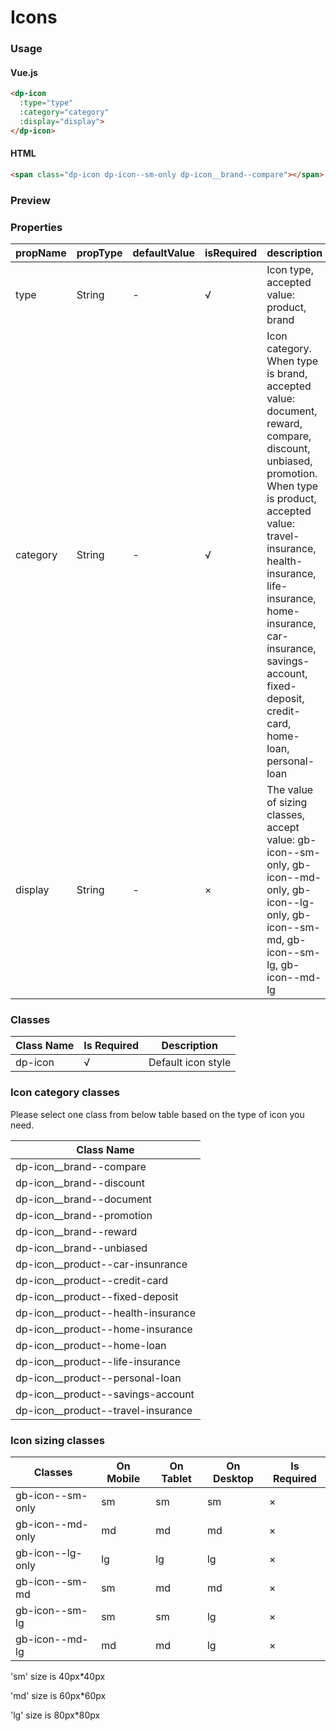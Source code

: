 # Icons

### Usage

#### Vue.js

```HTML
<dp-icon
  :type="type"
  :category="category"
  :display="display">
</dp-icon>
```

#### HTML

```HTML
<span class="dp-icon dp-icon--sm-only dp-icon__brand--compare"></span>
```

### Preview

<!-- STORY -->

### Properties

| propName  | propType   | defaultValue| isRequired | description |
|-----------|------------|------------ |------------|-------------|
| type      |  String    |    -        |   √        | Icon type, accepted value: product, brand  |
| category  |  String    |    -        |   √        | Icon category. When type is brand, accepted value: document, reward, compare, discount, unbiased, promotion. When type is product, accepted value: travel-insurance, health-insurance, life-insurance, home-insurance, car-insurance, savings-account, fixed-deposit, credit-card, home-loan, personal-loan|
| display   |  String    |    -        |   ×        | The value of sizing classes, accept value: gb-icon--sm-only, gb-icon--md-only, gb-icon--lg-only, gb-icon--sm-md, gb-icon--sm-lg, gb-icon--md-lg |

### Classes

| Class Name | Is Required | Description |
|---------- |------------| ------------ |
|  dp-icon  |      √     |  Default icon style  |

### Icon category classes

Please select one class from below table based on the type of icon you need.

| Class Name |
|---------- |
| dp-icon__brand--compare |
| dp-icon__brand--discount |
| dp-icon__brand--document |
| dp-icon__brand--promotion |
| dp-icon__brand--reward |
| dp-icon__brand--unbiased |
| dp-icon__product--car-insunrance  |
| dp-icon__product--credit-card  |
| dp-icon__product--fixed-deposit  |
| dp-icon__product--health-insurance  |
| dp-icon__product--home-insurance  |
| dp-icon__product--home-loan  |
| dp-icon__product--life-insurance  |
| dp-icon__product--personal-loan  |
| dp-icon__product--savings-account  |
| dp-icon__product--travel-insurance  |

### Icon sizing classes

| Classes | On Mobile | On Tablet | On Desktop | Is Required |
| ------- | ------- | ------ | -------| -----------|
| gb-icon--sm-only | sm | sm | sm |    ×    |
| gb-icon--md-only | md | md | md |    ×    |
| gb-icon--lg-only | lg | lg | lg |    ×    |
| gb-icon--sm-md | sm | md | md |    ×    |
| gb-icon--sm-lg | sm | sm | lg |    ×    |
| gb-icon--md-lg | md | md | lg |    ×    |

'sm' size is 40px*40px

'md' size is 60px*60px

'lg' size is 80px*80px
